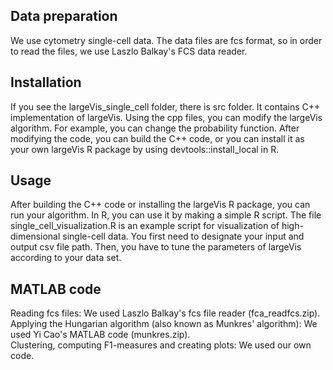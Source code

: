 ## Data preparation

We use cytometry single-cell data. The data files are fcs format, so in order to read the files, we use Laszlo Balkay's FCS data reader.

## Installation

If you see the largeVis_single_cell folder, there is src folder. It contains C++ implementation of largeVis. Using the cpp files, you can modify the largeVis algorithm. For example, you can change the probability function. After modifying the code, you can build the C++ code, or you can install it as your own largeVis R package by using devtools::install_local in R. 

## Usage

After building the C++ code or installing the largeVis R package, you can run your algorithm. In R, you can use it by making a simple R script. The file single_cell_visualization.R is an example script for visualization of high-dimensional single-cell data. You first need to designate your input and output csv file path. Then, you have to tune the parameters of largeVis according to your data set.

## MATLAB code

Reading fcs files: We used Laszlo Balkay's fcs file reader (fca_readfcs.zip). <br />
Applying the Hungarian algorithm (also known as Munkres' algorithm): We used Yi Cao's MATLAB code (munkres.zip). <br />
Clustering, computing F1-measures and creating plots: We used our own code.
